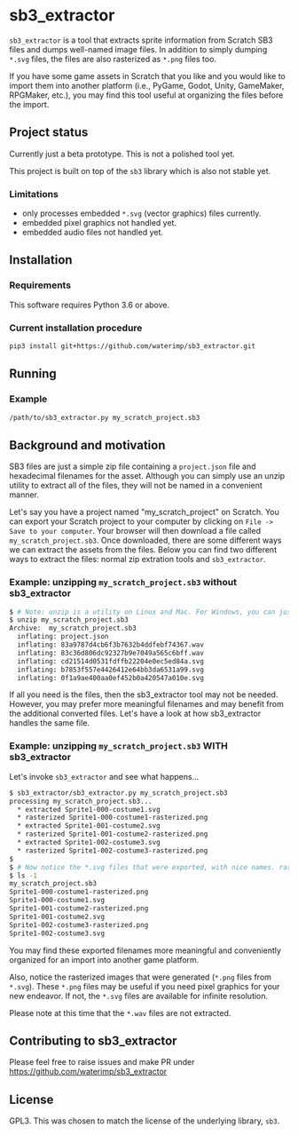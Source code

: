 # sb3_extractor

`sb3_extractor` is a tool that extracts sprite information from Scratch SB3 files and dumps well-named image files. In addition to simply dumping `*.svg` files, the files are also rasterized as `*.png` files too.

If you have some game assets in Scratch that you like and you would like to import them into another platform (i.e., PyGame, Godot, Unity, GameMaker, RPGMaker, etc.), you may find this tool useful at organizing the files before the import.


## Project status

Currently just a beta prototype. This is not a polished tool yet.

This project is built on top of the `sb3` library which is also not stable yet.

### Limitations

* only processes embedded `*.svg` (vector graphics) files currently.
* embedded pixel graphics not handled yet.
* embedded audio files not handled yet.


## Installation

### Requirements

This software requires Python 3.6 or above.

### Current installation procedure

```bash
pip3 install git+https://github.com/waterimp/sb3_extractor.git
```


## Running

### Example

```bash
/path/to/sb3_extractor.py my_scratch_project.sb3
```


## Background and motivation

SB3 files are just a simple zip file containing a `project.json` file and hexadecimal filenames for the asset.
Although you can simply use an unzip utility to extract all of the files, they will not be named in a convenient manner.

Let's say you have a project named "my_scratch_project" on Scratch.
You can export your Scratch project to your computer by clicking on `File -> Save to your computer`.
Your browser will then download a file called `my_scratch_project.sb3`.
Once downloaded, there are some different ways we can extract the assets from the files.
Below you can find two different ways to extract the files: normal zip extration tools and `sb3_extractor`.

### Example: unzipping `my_scratch_project.sb3` without sb3_extractor


```bash
$ # Note: unzip is a utility on Linux and Mac. For Windows, you can just right-click on the file to unzip or use the "Expand-Archive" powershell command.
$ unzip my_scratch_project.sb3
Archive:  my_scratch_project.sb3
  inflating: project.json            
  inflating: 83a9787d4cb6f3b7632b4ddfebf74367.wav  
  inflating: 83c36d806dc92327b9e7049a565c6bff.wav  
  inflating: cd21514d0531fdffb22204e0ec5ed84a.svg  
  inflating: b7853f557e4426412e64bb3da6531a99.svg  
  inflating: 0f1a9ae400aa0ef452b0a420547a010e.svg  
```

If all you need is the files, then the sb3_extractor tool may not be needed.
However, you may prefer more meaningful filenames and may benefit from the additional converted files. Let's have a look at how sb3_extractor handles the same file.

### Example: unzipping `my_scratch_project.sb3` WITH sb3_extractor

Let's invoke `sb3_extractor` and see what happens...

```bash
$ sb3_extractor/sb3_extractor.py my_scratch_project.sb3
processing my_scratch_project.sb3...
  * extracted Sprite1-000-costume1.svg
  * rasterized Sprite1-000-costume1-rasterized.png
  * extracted Sprite1-001-costume2.svg
  * rasterized Sprite1-001-costume2-rasterized.png
  * extracted Sprite1-002-costume3.svg
  * rasterized Sprite1-002-costume3-rasterized.png
$
$ # Now notice the *.svg files that were exported, with nice names. rasterized *.png files were rendered as well.
$ ls -1
my_scratch_project.sb3
Sprite1-000-costume1-rasterized.png
Sprite1-000-costume1.svg
Sprite1-001-costume2-rasterized.png
Sprite1-001-costume2.svg
Sprite1-002-costume3-rasterized.png
Sprite1-002-costume3.svg
```

You may find these exported filenames more meaningful and conveniently organized for an import into another game platform.

Also, notice the rasterized images that were generated (`*.png` files from `*.svg`). These `*.png` files may be useful if you need pixel graphics for your new endeavor. If not, the `*.svg` files are available for infinite resolution.

Please note at this time that the `*.wav` files are not extracted.

## Contributing to sb3_extractor

Please feel free to raise issues and make PR under https://github.com/waterimp/sb3_extractor


## License

GPL3. This was chosen to match the license of the underlying library, `sb3`.
